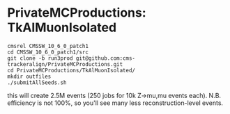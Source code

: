 # PrivateMCProductions: TkAlMuonIsolated

```
cmsrel CMSSW_10_6_0_patch1
cd CMSSW_10_6_0_patch1/src
git clone -b run3prod git@github.com:cms-trackeralign/PrivateMCProductions.git
cd PrivateMCProductions/TkAlMuonIsolated/
mkdir outfiles
./submitAllSeeds.sh
```

this will create 2.5M events (250 jobs for 10k Z->mu,mu events each). N.B. efficiency is not 100%, so you'll see many less reconstruction-level events.
